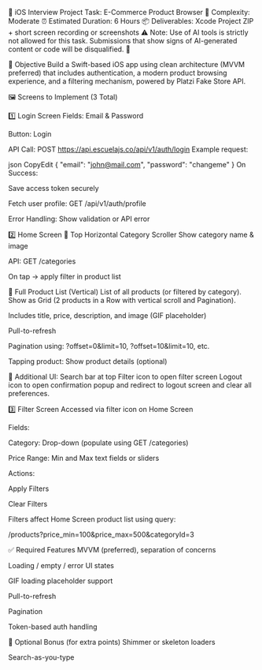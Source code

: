📱 iOS Interview Project Task: E-Commerce Product Browser
🧪 Complexity: Moderate
 ⏰ Estimated Duration: 6 Hours
 📦 Deliverables: Xcode Project ZIP + short screen recording or screenshots
 ⚠️ Note: Use of AI tools is strictly not allowed for this task. Submissions that show signs of AI-generated content or code will be disqualified. 🚫

🎯 Objective
Build a Swift-based iOS app using clean architecture (MVVM preferred) that includes authentication, a modern product browsing experience, and a filtering mechanism, powered by Platzi Fake Store API.

🖼️ Screens to Implement (3 Total)

1️⃣ Login Screen
Fields: Email & Password


Button: Login


API Call:
 POST https://api.escuelajs.co/api/v1/auth/login
 Example request:

 json
CopyEdit
{
  "email": "john@mail.com",
  "password": "changeme"
}
On Success:


Save access token securely


Fetch user profile:
 GET /api/v1/auth/profile


Error Handling: Show validation or API error



2️⃣ Home Screen
🔁 Top Horizontal Category Scroller
Show category name & image


API: GET /categories


On tap → apply filter in product list


🧾 Full Product List (Vertical)
List of all products (or filtered by category). Show as Grid (2 products in a Row with vertical scroll and Pagination).


Includes title, price, description, and image (GIF placeholder)


Pull-to-refresh


Pagination using:
 ?offset=0&limit=10, ?offset=10&limit=10, etc.


Tapping product: Show product details (optional)


🧠 Additional UI:
Search bar at top
Filter icon to open filter screen
Logout icon to open confirmation popup and redirect to logout screen and clear all preferences.



3️⃣ Filter Screen
Accessed via filter icon on Home Screen


Fields:


Category: Drop-down (populate using GET /categories)


Price Range: Min and Max text fields or sliders


Actions:


Apply Filters


Clear Filters


Filters affect Home Screen product list using query:



/products?price_min=100&price_max=500&categoryId=3

✅ Required Features
MVVM (preferred), separation of concerns


Loading / empty / error UI states


GIF loading placeholder support


Pull-to-refresh


Pagination


Token-based auth handling



🔧 Optional Bonus (for extra points)
Shimmer or skeleton loaders


Search-as-you-type


